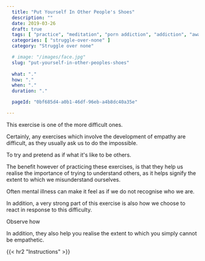 ```yaml
---
  title: "Put Yourself In Other People's Shoes"
  description: ""
  date: 2019-03-26
  draft: true
  tags: [ "practice", "meditation", "porn addiction", "addiction", "awareness", "awareness exercises", "perspective", "nofap", "neverfap", "neverfap deluxe" ]
  categories: [ "struggle-over-none" ]
  category: "Struggle over none"

  # image: "/images/face.jpg"
  slug: "put-yourself-in-other-peoples-shoes"
  
  what: "."
  how: "."
  when: "."
  duration: "."

  pageId: "0bf685d4-a0b1-46df-96eb-a4b8dc40a35e"

---
```


This exercise is one of the more difficult ones. 

Certainly, any exercises which involve the development of empathy are difficult, as they usually ask us to do the impossible.

To try and pretend as if what it's like to be others.

The benefit however of practicing these exercises, is that they help us realise the importance of trying to understand others, as it helps signify the extent to which we misunderstand ourselves.

Often mental illness can make it feel as if we do not recognise who we are. 


In addition, a very strong part of this exercise is also how we choose to react in response to this difficulty.

Observe how 


In addition, they also help you realise the extent to which you simply cannot be empathetic. 


{{< hr2 "Instructions" >}}












<!-- 
{{< hr2 "Additional Resources" >}}  -->

<!-- maybe link to other  -->

